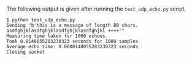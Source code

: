 The following output is given after running the `test_udp_echo.py` script.

```
$ python test_udp_echo.py
Sending "b'this is a message of length 80 chars. asdfghjklasdfghjklasdfghjklasdfghjkl ++++'"
Measuring time taken for 1000 echoes
Took 0.8148055283230323 seconds for 1000 samples
Average echo time: 0.0008148055283230323 seconds
Closing socket
```
